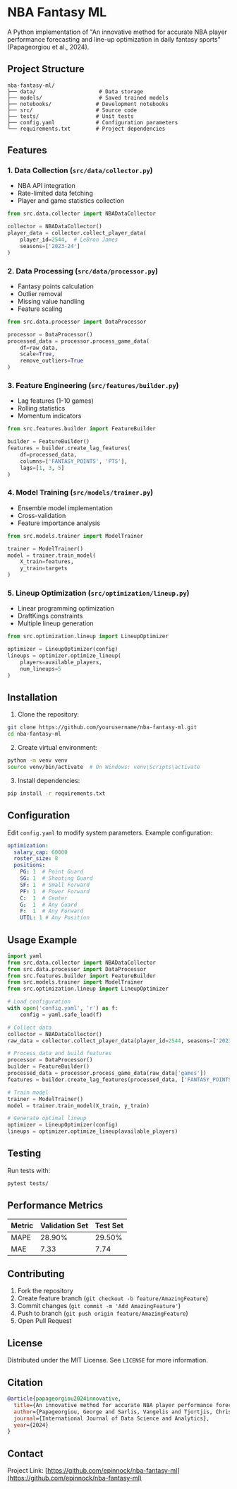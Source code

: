 # NBA Fantasy ML

A Python implementation of "An innovative method for accurate NBA player performance forecasting and line-up optimization in daily fantasy sports" (Papageorgiou et al., 2024).

## Project Structure
```
nba-fantasy-ml/
├── data/                    # Data storage
├── models/                  # Saved trained models
├── notebooks/              # Development notebooks
├── src/                    # Source code
├── tests/                  # Unit tests
├── config.yaml             # Configuration parameters
└── requirements.txt        # Project dependencies
```

## Features

### 1. Data Collection (`src/data/collector.py`)
- NBA API integration
- Rate-limited data fetching
- Player and game statistics collection
```python
from src.data.collector import NBADataCollector

collector = NBADataCollector()
player_data = collector.collect_player_data(
    player_id=2544,  # LeBron James
    seasons=['2023-24']
)
```

### 2. Data Processing (`src/data/processor.py`)
- Fantasy points calculation
- Outlier removal
- Missing value handling
- Feature scaling
```python
from src.data.processor import DataProcessor

processor = DataProcessor()
processed_data = processor.process_game_data(
    df=raw_data,
    scale=True,
    remove_outliers=True
)
```

### 3. Feature Engineering (`src/features/builder.py`)
- Lag features (1-10 games)
- Rolling statistics
- Momentum indicators
```python
from src.features.builder import FeatureBuilder

builder = FeatureBuilder()
features = builder.create_lag_features(
    df=processed_data,
    columns=['FANTASY_POINTS', 'PTS'],
    lags=[1, 3, 5]
)
```

### 4. Model Training (`src/models/trainer.py`)
- Ensemble model implementation
- Cross-validation
- Feature importance analysis
```python
from src.models.trainer import ModelTrainer

trainer = ModelTrainer()
model = trainer.train_model(
    X_train=features,
    y_train=targets
)
```

### 5. Lineup Optimization (`src/optimization/lineup.py`)
- Linear programming optimization
- DraftKings constraints
- Multiple lineup generation
```python
from src.optimization.lineup import LineupOptimizer

optimizer = LineupOptimizer(config)
lineups = optimizer.optimize_lineup(
    players=available_players,
    num_lineups=5
)
```

## Installation

1. Clone the repository:
```bash
git clone https://github.com/yourusername/nba-fantasy-ml.git
cd nba-fantasy-ml
```

2. Create virtual environment:
```bash
python -m venv venv
source venv/bin/activate  # On Windows: venv\Scripts\activate
```

3. Install dependencies:
```bash
pip install -r requirements.txt
```

## Configuration

Edit `config.yaml` to modify system parameters. Example configuration:
```yaml
optimization:
  salary_cap: 60000
  roster_size: 8
  positions:
    PG: 1  # Point Guard
    SG: 1  # Shooting Guard
    SF: 1  # Small Forward
    PF: 1  # Power Forward
    C:  1  # Center
    G:  1  # Any Guard
    F:  1  # Any Forward
    UTIL: 1 # Any Position
```

## Usage Example

```python
import yaml
from src.data.collector import NBADataCollector
from src.data.processor import DataProcessor
from src.features.builder import FeatureBuilder
from src.models.trainer import ModelTrainer
from src.optimization.lineup import LineupOptimizer

# Load configuration
with open('config.yaml', 'r') as f:
    config = yaml.safe_load(f)

# Collect data
collector = NBADataCollector()
raw_data = collector.collect_player_data(player_id=2544, seasons=['2023-24'])

# Process data and build features
processor = DataProcessor()
builder = FeatureBuilder()
processed_data = processor.process_game_data(raw_data['games'])
features = builder.create_lag_features(processed_data, ['FANTASY_POINTS'], [1,3,5])

# Train model
trainer = ModelTrainer()
model = trainer.train_model(X_train, y_train)

# Generate optimal lineup
optimizer = LineupOptimizer(config)
lineups = optimizer.optimize_lineup(available_players)
```

## Testing

Run tests with:
```bash
pytest tests/
```

## Performance Metrics

| Metric | Validation Set | Test Set |
|--------|---------------|-----------|
| MAPE   | 28.90%        | 29.50%    |
| MAE    | 7.33          | 7.74      |

## Contributing

1. Fork the repository
2. Create feature branch (`git checkout -b feature/AmazingFeature`)
3. Commit changes (`git commit -m 'Add AmazingFeature'`)
4. Push to branch (`git push origin feature/AmazingFeature`)
5. Open Pull Request

## License

Distributed under the MIT License. See `LICENSE` for more information.

## Citation

```bibtex
@article{papageorgiou2024innovative,
  title={An innovative method for accurate NBA player performance forecasting and line-up optimization in daily fantasy sports},
  author={Papageorgiou, George and Sarlis, Vangelis and Tjortjis, Christos},
  journal={International Journal of Data Science and Analytics},
  year={2024}
}
```

## Contact


Project Link: [https://github.com/epinnock/nba-fantasy-ml](https://github.com/epinnock/nba-fantasy-ml)